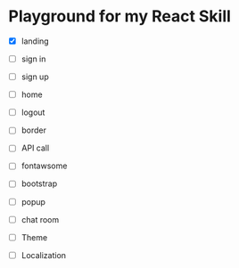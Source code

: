 # Playground for my React Skill

- [x] landing
- [ ] sign in
- [ ] sign up
- [ ] home
- [ ] logout
- [ ] border

- [ ] API call
- [ ] fontawsome
- [ ] bootstrap
- [ ] popup
- [ ] chat room
- [ ] Theme
- [ ] Localization
